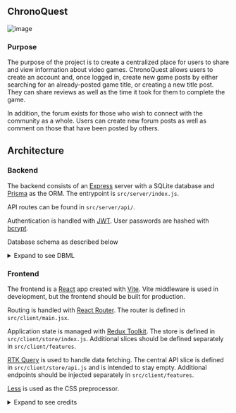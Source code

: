 ## ChronoQuest
![image](https://github.com/erinwolff/ChronoQuest/assets/57080166/522c2456-cd2e-4db6-9fea-02401f50ec8d)


### Purpose
The purpose of the project is to create a centralized place for users to share and view information about video games. ChronoQuest allows users to create an account and, once logged in, create new game posts by either searching for an already-posted game title, or creating a new title post. They can share reviews as well as the time it took for them to complete the game.

In addition, the forum exists for those who wish to connect with the community as a whole. Users can create new forum posts as well as comment on those that have been posted by others. 

## Architecture

### Backend

The backend consists of an [Express](https://expressjs.com/) server with a SQLite database and [Prisma](https://www.prisma.io/) as the ORM. The entrypoint is `src/server/index.js`.

API routes can be found in `src/server/api/`.

Authentication is handled with [JWT](https://github.com/auth0/node-jsonwebtoken). User passwords are hashed with [bcrypt](https://github.com/kelektiv/node.bcrypt.js).

Database schema as described below

<details>
<summary>Expand to see DBML</summary>

```dbml
Table User {
  id       Serial [pk]
  username String @unique
  password String
  games    Game[]
  posts    Post[]
  comments Comment[]
}

Table Game {
  id          Serial [pk]
  title       String
  time        String
  userId      Int
  imageUrl    String
  review      String
  user        User    
}

Table Post {
id          Serial [pk]
title       String
createdAt   DateTime @default(now())
userId      Int
postContent String
user        User    
comments    Comment[]
}

Table Comment {
id          Serial [pk]
comment     String
createdAt   DateTime @default(now())
postId      Int
userId      Int
post        Post    
user        User    
}


Ref: User.id < Game.userId
Ref: User.id < Post.userId
Ref: User.id < Comment.userId
Ref: Post.id < Comment.postId
```

</details>

### Frontend

The frontend is a [React](https://react.dev/) app created with [Vite](https://vitejs.dev/). Vite middleware is used in development, but the frontend should be built for production.

Routing is handled with [React Router](https://reactrouter.com/en/main). The router is defined in `src/client/main.jsx`.

Application state is managed with [Redux Toolkit](https://redux-toolkit.js.org/). The store is defined in `src/client/store/index.js`. Additional slices should be defined separately in `src/client/features`.

[RTK Query](https://redux-toolkit.js.org/rtk-query/overview) is used to handle data fetching. The central API slice is defined in `src/client/store/api.js` and is intended to stay empty. Additional endpoints should be injected separately in `src/client/features`.

[Less](https://lesscss.org/) is used as the CSS preprocessor.




<details>
<summary>Expand to see credits</summary>
Source for button styling from: https://getcssscan.com/css-buttons-examples <br>
Navbar icons sourced from: <br>
https://www.flaticon.com/free-icons/conversation <br>
https://www.flaticon.com/free-icons/house <br>
https://www.flaticon.com/free-icons/login <br>
https://www.flaticon.com/free-icons/user <br>
Autocomplete component from Material UI: https://mui.com/material-ui/react-autocomplete/#free-solo <br>
</details>
